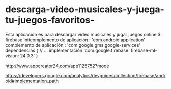 # descarga-video-musicales-y-juega-tu-juegos-favoritos-
Esta aplicación  es para descargar video musicales  y jugar  juegos  online 
$ firebase initcomplemento de aplicación : 'com.android.application' complemento de aplicación : 'com.google.gms.google-services' dependencias { // ...   implementación 'com.google.firebase: firebase-ml-vision: 24.0.3' } 
 
http://www.appcreator24.com/app1125752?mode



https://developers.google.com/analytics/devguides/collection/firebase/android#implementation_path
  


